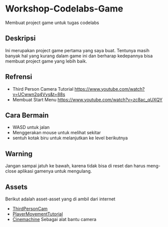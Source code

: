 # Workshop-Codelabs-Game
Membuat project game untuk tugas codelabs

## Deskripsi 
Ini merupakan project game pertama yang saya buat. Tentunya masih banyak hal yang kurang dalam game ini dan berharap kedepannya bisa membuat project game yang lebih baik.

## Refrensi
- Third Person Camera Tutorial https://www.youtube.com/watch?v=UCwwn2q4Vys&t=88s
- Membuat Start Menu https://www.youtube.com/watch?v=zc8ac_qUXQY

## Cara Bermain 
- WASD untuk jalan
- Menggerakan mouse untuk melihat sekitar
- sentuh kotak biru untuk melanjutkan ke level berikutnya

## Warning
Jangan sampai jatuh ke bawah, karena tidak bisa di reset dan harus meng-close aplikasi gamenya untuk mengulang.

## Assets
Berikut adalah asset-asset yang di ambil dari internet
- [ThirdPersonCam](https://www.mediafire.com/file/85mzc8agsyvsuoh/ThirdPersonCam.cs/file)
- [PlayerMovementTutorial](https://www.mediafire.com/file/1b7mf5d36mi6nra/PlayerMovementTutorial.cs/file)
- [Cinemachine](https://unity.com/unity/features/editor/art-and-design/cinemachine) Sebagai alat bantu camera
